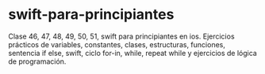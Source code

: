 # swift-para-principiantes
Clase 46, 47, 48, 49, 50, 51, swift para principiantes en ios. Ejercicios prácticos de variables, constantes, clases, estructuras, funciones, sentencia if else, swift, ciclo for-in, while, repeat while y ejercicios de lógica de programación.
